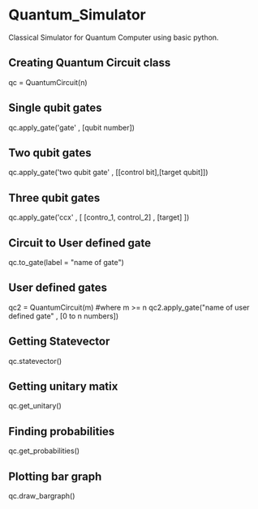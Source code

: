 # Quantum_Simulator
Classical Simulator for Quantum Computer using basic python.

## Creating Quantum Circuit class
qc = QuantumCircuit(n)

## Single qubit gates
qc.apply_gate('gate' , [qubit number])

## Two qubit gates
qc.apply_gate('two qubit gate' , [[control bit],[target qubit]])

## Three qubit gates
qc.apply_gate('ccx' , [ [contro_1, control_2] , [target] ])

## Circuit to User defined gate
qc.to_gate(label = "name of gate")

## User defined gates
qc2 = QuantumCircuit(m)   #where m >= n
qc2.apply_gate("name of user defined gate" , [0 to n numbers])

## Getting Statevector
qc.statevector()

## Getting unitary matix
qc.get_unitary()

## Finding probabilities
qc.get_probabilities()

## Plotting bar graph
qc.draw_bargraph()
